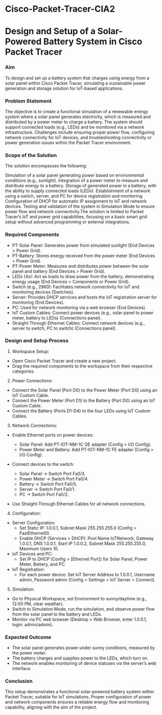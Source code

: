 # Cisco-Packet-Tracer-CIA2

# Design and Setup of a Solar-Powered Battery System in Cisco Packet Tracer

### Aim
To design and set up a battery system that charges using energy from a solar panel within Cisco Packet Tracer, simulating a sustainable power generation and storage solution for IoT-based applications.

### Problem Statement
The objective is to create a functional simulation of a renewable energy system where a solar panel generates electricity, which is measured and distributed by a power meter to charge a battery. The system should support connected loads (e.g., LEDs) and be monitored via a network infrastructure. Challenges include ensuring proper power flow, configuring network connectivity for IoT devices, and troubleshooting connectivity or power generation issues within the Packet Tracer environment.


### Scope of the Solution

The solution encompasses the following:

Simulation of a solar panel generating power based on environmental conditions (e.g., sunlight).
Integration of a power meter to measure and distribute energy to a battery.
Storage of generated power in a battery, with the ability to supply connected loads (LEDs).
Establishment of a network using a switch, server, and PC for device registration and monitoring.
Configuration of DHCP for automatic IP assignment to IoT and network devices.
Testing and validation of the system in Simulation Mode to ensure power flow and network connectivity.The solution is limited to Packet Tracer’s IoT and power grid capabilities, focusing on a basic smart grid setup without advanced programming or external integrations.

### Required Components

- PT-Solar Panel: Generates power from simulated sunlight (End Devices > Power Grid).
- PT-Battery: Stores energy received from the power meter (End Devices > Power Grid).
- PT-Power Meter: Measures and distributes power between the solar panel and battery (End Devices > Power Grid).
- LEDs (4x): Act as loads to draw power from the battery, demonstrating energy usage (End Devices > Components or Power Grid).
- Switch (e.g., 2960): Facilitates network connectivity for IoT and monitoring devices (Switches).
- Server: Provides DHCP services and hosts the IoT registration server for monitoring (End Devices).
- PC: Used for network monitoring via a web browser (End Devices).
- IoT Custom Cables: Connect power devices (e.g., solar panel to power meter, battery to LEDs) (Connections panel).
- Straight-Through Ethernet Cables: Connect network devices (e.g., server to switch, PC to switch) (Connections panel).

### Design and Setup Process

1. Workspace Setup:
- Open Cisco Packet Tracer and create a new project.
- Drag the required components to the workspace from their respective categories.


2. Power Connections:
- Connect the Solar Panel (Port D0) to the Power Meter (Port D0) using an IoT Custom Cable.
- Connect the Power Meter (Port D1) to the Battery (Port D0) using an IoT Custom Cable.
- Connect the Battery (Ports D1-D4) to the four LEDs using IoT Custom Cables.


3. Network Connections:
- Enable Ethernet ports on power devices:
	- Solar Panel: Add PT-IOT-NM-1C GE adapter (Config > I/O Config).
	- Power Meter and Battery: Add PT-IOT-NM-1C FE adapter (Config > I/O Config).


- Connect devices to the switch:
	- Solar Panel → Switch Port Fa0/3.
	- Power Meter → Switch Port Fa0/4.
	- Battery → Switch Port Fa0/5.
	- Server → Switch Port Fa0/1.
	- PC → Switch Port Fa0/2.

- Use Straight-Through Ethernet Cables for all network connections.

4. Configuration:
- Server Configuration:
	- Set Static IP: 1.0.0.1, Subnet Mask 255.255.255.0 (Config > FastEthernet0).
	- Enable DHCP (Services > DHCP): Pool Name IoTNetwork, Gateway 1.0.0.1, DNS 1.0.0.1, Start IP 1.0.0.2, Subnet Mask 255.255.255.0, Maximum Users 10.
- IoT Devices and PC:
	- Set IP to DHCP (Config > [Ethernet Port]) for Solar Panel, Power Meter, Battery, and PC.
- IoT Registration:
	- For each power device: Set IoT Server Address to 1.0.0.1, Username admin, Password admin (Config > Settings > IoT Server > Connect).

5. Simulation:
- Go to Physical Workspace, set Environment to sunny/daytime (e.g., 12:00 PM, clear weather).
- Switch to Simulation Mode, run the simulation, and observe power flow from the solar panel to the battery and LEDs.
- Monitor via PC web browser (Desktop > Web Browser, enter 1.0.0.1, login: admin/admin).

### Expected Outcome

- The solar panel generates power under sunny conditions, measured by the power meter.
- The battery charges and supplies power to the LEDs, which turn on.
- The network enables monitoring of device statuses via the server’s web interface.

### Conclusion
This setup demonstrates a functional solar-powered battery system within Packet Tracer, suitable for IoT simulations. Proper configuration of power and network components ensures a reliable energy flow and monitoring capability, aligning with the aim of the project.
